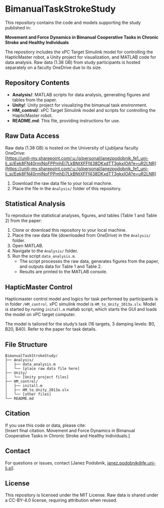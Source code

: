 # BimanualTaskStrokeStudy

This repository contains the code and models supporting the study published in:

**Movement and Force Dynamics in Bimanual Cooperative Tasks in Chronic Stroke and Healthy Individuals**

The repository includes the xPC Target Simulink model for controlling the HapticMaster robot, a Unity project for visualization, and MATLAB code for data analysis. Raw data (1.38 GB) from study participants is hosted separately on a faculty OneDrive due to its size.

## Repository Contents
- **Analysis/**: MATLAB scripts for data analysis, generating figures and tables from the paper.
- **Unity/**: Unity project for visualizing the bimanual task environment.
- **HM_control/**: xPC Target Simulink model and scripts for controlling the HapticMaster robot.
- **README.md**: This file, providing instructions for use.

## Raw Data Access
Raw data (1.38 GB) is hosted on the University of Ljubljana faculty OneDrive:  
[https://unilj-my.sharepoint.com/:u:/g/personal/janezpodobnik_fe1_uni-lj_si/Eek8FN40rmlNoFPPmhEi7LkBNtXFFf438DKxdTT3gkxIOA?e=uR2LNR](https://unilj-my.sharepoint.com/:u:/g/personal/janezpodobnik_fe1_uni-lj_si/Eek8FN40rmlNoFPPmhEi7LkBNtXFFf438DKxdTT3gkxIOA?e=uR2LNR)

1. Download the raw data file to your local machine.
2. Place the file in the `Analysis/` folder of this repository.

## Statistical Analysis
To reproduce the statistical analyses, figures, and tables (Table 1 and Table 2) from the paper:

1. Clone or download this repository to your local machine.
2. Place the raw data file (downloaded from OneDrive) in the `Analysis/` folder.
3. Open MATLAB.
4. Navigate to the `Analysis/` folder.
5. Run the script `data_analysis.m`.
   - The script processes the raw data, generates figures from the paper, and outputs data for Table 1 and Table 2.
   - Results are printed to the MATLAB console.

## HapticMaster Control

Hapticmaster control model and logics for task performed by participants is in folder `/HM_control`. xPC simulink model is `HM_to_Unity_2013a.slx`. Model is started by runing `initall.m` matlab script, which starts the GUI and loads the model on xPC target computer.

The model is tailored for the study’s task (16 targets, 3 damping levels: B0, B20, B40). Refer to the paper for task details.

## File Structure

```plaintext
BimanualTaskStrokeStudy/
├── Analysis/
│   ├── data_analysis.m
│   └── [place raw data file here]
├── Unity/
│   └── [Unity project files]
├── HM_control/
│   ├── initall.m
│   ├── HM_to_Unity_2013a.slx
│   └── [other files]
└── README.md
```

## Citation
If you use this code or data, please cite:  
[Insert final citation. Movement and Force Dynamics in Bimanual Cooperative Tasks in Chronic Stroke and Healthy Individuals.]

## Contact
For questions or issues, contact [Janez Podobnik, janez.podobnik@fe.uni-lj.si].

## License
This repository is licensed under the MIT License. Raw data is shared under a CC-BY-4.0 license, requiring attribution when reused.